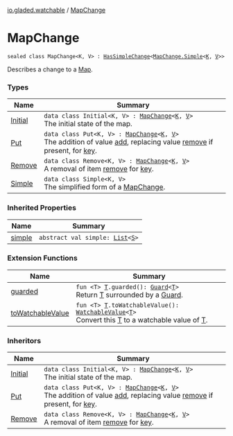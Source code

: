 [io.gladed.watchable](../index.md) / [MapChange](./index.md)

# MapChange

`sealed class MapChange<K, V> : `[`HasSimpleChange`](../-has-simple-change/index.md)`<`[`MapChange.Simple`](-simple/index.md)`<`[`K`](index.md#K)`, `[`V`](index.md#V)`>>`

Describes a change to a [Map](https://kotlinlang.org/api/latest/jvm/stdlib/kotlin.collections/-map/index.html).

### Types

| Name | Summary |
|---|---|
| [Initial](-initial/index.md) | `data class Initial<K, V> : `[`MapChange`](./index.md)`<`[`K`](-initial/index.md#K)`, `[`V`](-initial/index.md#V)`>`<br>The initial state of the map. |
| [Put](-put/index.md) | `data class Put<K, V> : `[`MapChange`](./index.md)`<`[`K`](-put/index.md#K)`, `[`V`](-put/index.md#V)`>`<br>The addition of value [add](-put/add.md), replacing value [remove](-put/remove.md) if present, for [key](-put/key.md). |
| [Remove](-remove/index.md) | `data class Remove<K, V> : `[`MapChange`](./index.md)`<`[`K`](-remove/index.md#K)`, `[`V`](-remove/index.md#V)`>`<br>A removal of item [remove](-remove/remove.md) for [key](-remove/key.md). |
| [Simple](-simple/index.md) | `data class Simple<K, V>`<br>The simplified form of a [MapChange](./index.md). |

### Inherited Properties

| Name | Summary |
|---|---|
| [simple](../-has-simple-change/simple.md) | `abstract val simple: `[`List`](https://kotlinlang.org/api/latest/jvm/stdlib/kotlin.collections/-list/index.html)`<`[`S`](../-has-simple-change/index.md#S)`>` |

### Extension Functions

| Name | Summary |
|---|---|
| [guarded](../../io.gladed.watchable.util/guarded.md) | `fun <T> `[`T`](../../io.gladed.watchable.util/guarded.md#T)`.guarded(): `[`Guard`](../../io.gladed.watchable.util/-guard/index.md)`<`[`T`](../../io.gladed.watchable.util/guarded.md#T)`>`<br>Return [T](../../io.gladed.watchable.util/guarded.md#T) surrounded by a [Guard](../../io.gladed.watchable.util/-guard/index.md). |
| [toWatchableValue](../to-watchable-value.md) | `fun <T> `[`T`](../to-watchable-value.md#T)`.toWatchableValue(): `[`WatchableValue`](../-watchable-value/index.md)`<`[`T`](../to-watchable-value.md#T)`>`<br>Convert this [T](../to-watchable-value.md#T) to a watchable value of [T](../to-watchable-value.md#T). |

### Inheritors

| Name | Summary |
|---|---|
| [Initial](-initial/index.md) | `data class Initial<K, V> : `[`MapChange`](./index.md)`<`[`K`](-initial/index.md#K)`, `[`V`](-initial/index.md#V)`>`<br>The initial state of the map. |
| [Put](-put/index.md) | `data class Put<K, V> : `[`MapChange`](./index.md)`<`[`K`](-put/index.md#K)`, `[`V`](-put/index.md#V)`>`<br>The addition of value [add](-put/add.md), replacing value [remove](-put/remove.md) if present, for [key](-put/key.md). |
| [Remove](-remove/index.md) | `data class Remove<K, V> : `[`MapChange`](./index.md)`<`[`K`](-remove/index.md#K)`, `[`V`](-remove/index.md#V)`>`<br>A removal of item [remove](-remove/remove.md) for [key](-remove/key.md). |
